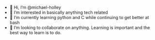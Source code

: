 - 👋 Hi, I’m @michael-holley
- 👀 I’m interested in basically anything tech related
- 🌱 I’m currently learning python and C while continuing to get better at bash
- 💞️ I’m looking to collaborate on anything. Learning is important and the best way to learn is to do. 

<!---
michael-holley/michael-holley is a ✨ special ✨ repository because its `README.md` (this file) appears on your GitHub profile.
You can click the Preview link to take a look at your changes.
--->
